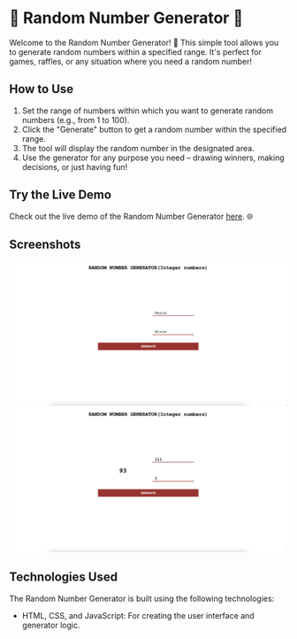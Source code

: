 # 🎲 Random Number Generator 🎲

Welcome to the Random Number Generator! 🚀 This simple tool allows you to generate random numbers within a specified range. It's perfect for games, raffles, or any situation where you need a random number!

## How to Use

1. Set the range of numbers within which you want to generate random numbers (e.g., from 1 to 100).
2. Click the "Generate" button to get a random number within the specified range.
3. The tool will display the random number in the designated area.
4. Use the generator for any purpose you need – drawing winners, making decisions, or just having fun!

## Try the Live Demo

Check out the live demo of the Random Number Generator [here](https://morohoschidanieli.github.io/random-number/). 🌐

## Screenshots

![Screenshot1](./docs//images/first.png)
![Screenshot1](./docs//images/second.png)

## Technologies Used

The Random Number Generator is built using the following technologies:

- HTML, CSS, and JavaScript: For creating the user interface and generator logic.
